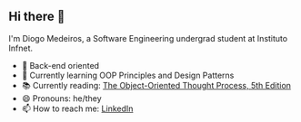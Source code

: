 ## Hi there 👋

I'm Diogo Medeiros, a Software Engineering undergrad student at Instituto Infnet.

- 🔭 Back-end oriented
- 🌱 Currently learning OOP Principles and Design Patterns
- 📚 Currently reading: [The Object-Oriented Thought Process, 5th Edition](https://www.oreilly.com/library/view/the-object-oriented-thought/9780135182130/)
- 😄 Pronouns: he/they
- 📫 How to reach me: [LinkedIn](https://www.linkedin.com/in/diogo-medeiros/?locale=en_US)


